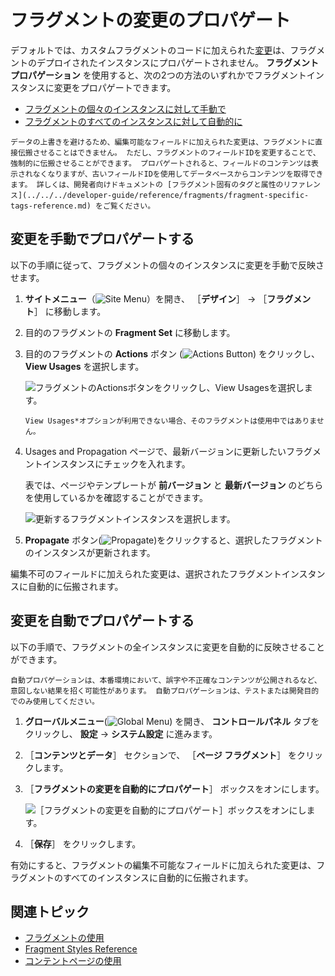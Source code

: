 # フラグメントの変更のプロパゲート

デフォルトでは、カスタムフラグメントのコードに加えられた[変更](../../../developer-guide/developing-page-fragments/using-the-fragments-editor.md)は、フラグメントのデプロイされたインスタンスにプロパゲートされません。 **フラグメントプロパゲーション** を使用すると、次の2つの方法のいずれかでフラグメントインスタンスに変更をプロパゲートできます。

* [フラグメントの個々のインスタンスに対して手動で](#manually-propagating-changes)
* [フラグメントのすべてのインスタンスに対して自動的に](#automatically-propagating-changes)

```{important}
データの上書きを避けるため、編集可能なフィールドに加えられた変更は、フラグメントに直接伝搬させることはできません。 ただし、フラグメントのフィールドIDを変更することで、強制的に伝搬させることができます。 プロパゲートされると、フィールドのコンテンツは表示されなくなりますが、古いフィールドIDを使用してデータベースからコンテンツを取得できます。 詳しくは、開発者向けドキュメントの [フラグメント固有のタグと属性のリファレンス](../../../developer-guide/reference/fragments/fragment-specific-tags-reference.md) をご覧ください。
```

## 変更を手動でプロパゲートする

以下の手順に従って、フラグメントの個々のインスタンスに変更を手動で反映させます。

1. **サイトメニュー**（![Site Menu](../../../../images/icon-product-menu.png)）を開き、 ［**デザイン**］ &rarr; ［**フラグメント**］ に移動します。

1. 目的のフラグメントの **Fragment Set** に移動します。

1. 目的のフラグメントの **Actions** ボタン (![Actions Button](../../../../images/icon-actions.png)) をクリックし、 **View Usages** を選択します。
   
   ![フラグメントのActionsボタンをクリックし、View Usagesを選択します。](./propagating-fragment-changes/images/01.png)  

   ```{tip}
   View Usages*オプションが利用できない場合、そのフラグメントは使用中ではありません。
   ```

1. Usages and Propagation ページで、最新バージョンに更新したいフラグメントインスタンスにチェックを入れます。
   
   表では、ページやテンプレートが **前バージョン** と **最新バージョン** のどちらを使用しているかを確認することができます。
   
   ![更新するフラグメントインスタンスを選択します。](./propagating-fragment-changes/images/02.png)

1. **Propagate** ボタン(![Propagate](../../../../images/icon-propagate.png))をクリックすると、選択したフラグメントのインスタンスが更新されます。

編集不可のフィールドに加えられた変更は、選択されたフラグメントインスタンスに自動的に伝搬されます。

## 変更を自動でプロパゲートする

以下の手順で、フラグメントの全インスタンスに変更を自動的に反映させることができます。

```{warning}
自動プロパゲーションは、本番環境において、誤字や不正確なコンテンツが公開されるなど、意図しない結果を招く可能性があります。 自動プロパゲーションは、テストまたは開発目的でのみ使用してください。
```

1. **グローバルメニュー**(![Global Menu](../../../../images/icon-applications-menu.png)) を開き、 **コントロールパネル** タブをクリックし、 **設定** &rarr; **システム設定** に進みます。

1. ［**コンテンツとデータ**］ セクションで、 ［**ページ フラグメント**］ をクリックします。

1. ［**フラグメントの変更を自動的にプロパゲート**］ ボックスをオンにします。
   
   ![［フラグメントの変更を自動的にプロパゲート］ボックスをオンにします。](./propagating-fragment-changes/images/03.png)

1. ［**保存**］ をクリックします。

有効にすると、フラグメントの編集不可能なフィールドに加えられた変更は、フラグメントのすべてのインスタンスに自動的に伝搬されます。

## 関連トピック

* [フラグメントの使用](../using-fragments.md)
* [Fragment Styles Reference](./configuring-fragments/styles-reference.md)
* [コンテントページの使用](../../using-content-pages.md)
